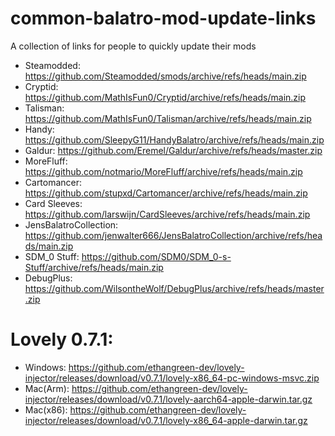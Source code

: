 # common-balatro-mod-update-links
A collection of links for people to quickly update their mods

- Steamodded: https://github.com/Steamodded/smods/archive/refs/heads/main.zip
- Cryptid: https://github.com/MathIsFun0/Cryptid/archive/refs/heads/main.zip
- Talisman: https://github.com/MathIsFun0/Talisman/archive/refs/heads/main.zip
- Handy: https://github.com/SleepyG11/HandyBalatro/archive/refs/heads/main.zip
- Galdur: https://github.com/Eremel/Galdur/archive/refs/heads/master.zip
- MoreFluff: https://github.com/notmario/MoreFluff/archive/refs/heads/main.zip
- Cartomancer: https://github.com/stupxd/Cartomancer/archive/refs/heads/main.zip
- Card Sleeves: https://github.com/larswijn/CardSleeves/archive/refs/heads/main.zip
- JensBalatroCollection: https://github.com/jenwalter666/JensBalatroCollection/archive/refs/heads/main.zip
- SDM_0 Stuff: https://github.com/SDM0/SDM_0-s-Stuff/archive/refs/heads/main.zip
- DebugPlus: https://github.com/WilsontheWolf/DebugPlus/archive/refs/heads/master.zip

# Lovely 0.7.1:
  - Windows: https://github.com/ethangreen-dev/lovely-injector/releases/download/v0.7.1/lovely-x86_64-pc-windows-msvc.zip
  - Mac(Arm): https://github.com/ethangreen-dev/lovely-injector/releases/download/v0.7.1/lovely-aarch64-apple-darwin.tar.gz
  - Mac(x86): https://github.com/ethangreen-dev/lovely-injector/releases/download/v0.7.1/lovely-x86_64-apple-darwin.tar.gz
